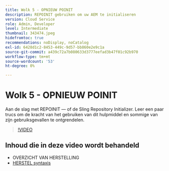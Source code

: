 ```yaml
---
title: Wolk 5 - OPNIEUW POINIT
description: REPOINIT gebruiken om uw AEM te initialiseren
version: Cloud Service
role: Admin, Developer
level: Intermediate
thumbnail: 343474.jpeg
hidefromtoc: true
recommendations: noDisplay, noCatalog
exl-id: 6428d1c2-8453-449c-9d57-bb860e2e9c1a
source-git-commit: a439c72a7b080633d3777eefad3b47f01c92b970
workflow-type: tm+mt
source-wordcount: '53'
ht-degree: 0%

---
```


# Wolk 5 - OPNIEUW POINIT

Aan de slag met REPOINIT — of de Sling Repository Initializer. Leer een paar trucs om de kracht van het gebruiken van dit hulpmiddel en sommige van zijn gebruiksgevallen te ontgrendelen.

>[!VIDEO](https://video.tv.adobe.com/v/343474?quality=12&learn=on)

## Inhoud die in deze video wordt behandeld

+ OVERZICHT VAN HERSTELLING
+ [HERSTEL syntaxis](https://sling.apache.org/documentation/bundles/repository-initialization.html#appendix-a-repoinit-syntax-parser-test-scenarios-1)
